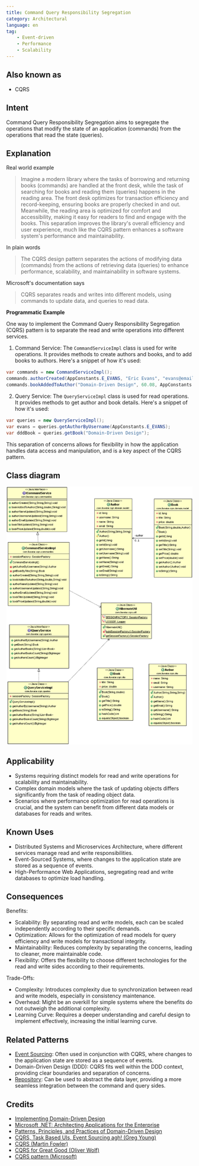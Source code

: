 ```yaml
---
title: Command Query Responsibility Segregation
category: Architectural
language: en
tag:
    - Event-driven
    - Performance
    - Scalability
---
```


## Also known as

* CQRS

## Intent

Command Query Responsibility Segregation aims to segregate the operations that modify the state of an application (commands) from the operations that read the state (queries).

## Explanation

Real world example

> Imagine a modern library where the tasks of borrowing and returning books (commands) are handled at the front desk, while the task of searching for books and reading them (queries) happens in the reading area. The front desk optimizes for transaction efficiency and record-keeping, ensuring books are properly checked in and out. Meanwhile, the reading area is optimized for comfort and accessibility, making it easy for readers to find and engage with the books. This separation improves the library's overall efficiency and user experience, much like the CQRS pattern enhances a software system's performance and maintainability.

In plain words

> The CQRS design pattern separates the actions of modifying data (commands) from the actions of retrieving data (queries) to enhance performance, scalability, and maintainability in software systems.

Microsoft's documentation says

> CQRS separates reads and writes into different models, using commands to update data, and queries to read data.

**Programmatic Example**

One way to implement the Command Query Responsibility Segregation (CQRS) pattern is to separate the read and write operations into different services.

1. Command Service: The `CommandServiceImpl` class is used for write operations. It provides methods to create authors and books, and to add books to authors. Here's a snippet of how it's used:

```java
var commands = new CommandServiceImpl();
commands.authorCreated(AppConstants.E_EVANS, "Eric Evans", "evans@email.com");
commands.bookAddedToAuthor("Domain-Driven Design", 60.08, AppConstants.E_EVANS);
```

2. Query Service: The `QueryServiceImpl` class is used for read operations. It provides methods to get author and book details. Here's a snippet of how it's used:

```java
var queries = new QueryServiceImpl();
var evans = queries.getAuthorByUsername(AppConstants.E_EVANS);
var dddBook = queries.getBook("Domain-Driven Design");
```

This separation of concerns allows for flexibility in how the application handles data access and manipulation, and is a key aspect of the CQRS pattern.

## Class diagram

![CQRS](./etc/cqrs.png "CQRS")

## Applicability

* Systems requiring distinct models for read and write operations for scalability and maintainability.
* Complex domain models where the task of updating objects differs significantly from the task of reading object data.
* Scenarios where performance optimization for read operations is crucial, and the system can benefit from different data models or databases for reads and writes.

## Known Uses

* Distributed Systems and Microservices Architecture, where different services manage read and write responsibilities.
* Event-Sourced Systems, where changes to the application state are stored as a sequence of events.
* High-Performance Web Applications, segregating read and write databases to optimize load handling.

## Consequences

Benefits:

* Scalability: By separating read and write models, each can be scaled independently according to their specific demands.
* Optimization: Allows for the optimization of read models for query efficiency and write models for transactional integrity.
* Maintainability: Reduces complexity by separating the concerns, leading to cleaner, more maintainable code.
* Flexibility: Offers the flexibility to choose different technologies for the read and write sides according to their requirements.

Trade-Offs:

* Complexity: Introduces complexity due to synchronization between read and write models, especially in consistency maintenance.
* Overhead: Might be an overkill for simple systems where the benefits do not outweigh the additional complexity.
* Learning Curve: Requires a deeper understanding and careful design to implement effectively, increasing the initial learning curve.

## Related Patterns

* [Event Sourcing](https://java-design-patterns.com/patterns/event-sourcing/): Often used in conjunction with CQRS, where changes to the application state are stored as a sequence of events.
* Domain-Driven Design (DDD): CQRS fits well within the DDD context, providing clear boundaries and separation of concerns.
* [Repository](https://java-design-patterns.com/patterns/repository/): Can be used to abstract the data layer, providing a more seamless integration between the command and query sides.

## Credits

* [Implementing Domain-Driven Design](https://amzn.to/3TJN2HH)
* [Microsoft .NET: Architecting Applications for the Enterprise](https://amzn.to/4aktRes)
* [Patterns, Principles, and Practices of Domain-Driven Design](https://amzn.to/3vNV4Hm)
* [CQRS, Task Based UIs, Event Sourcing agh! (Greg Young)](http://codebetter.com/gregyoung/2010/02/16/cqrs-task-based-uis-event-sourcing-agh/)
* [CQRS (Martin Fowler)](https://martinfowler.com/bliki/CQRS.html)
* [CQRS for Great Good (Oliver Wolf)](https://www.youtube.com/watch?v=Ge53swja9Dw)
* [CQRS pattern (Microsoft)](https://docs.microsoft.com/en-us/azure/architecture/patterns/cqrs)
